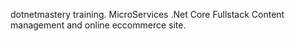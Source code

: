 dotnetmastery training. MicroServices .Net Core Fullstack Content management and online eccommerce site.
